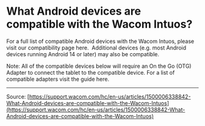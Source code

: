 # What Android devices are compatible with the Wacom Intuos?

For a full list of compatible Android devices with the Wacom Intuos, please visit our compatibility page here.  Additional devices (e.g. most Android devices running Android 14 or later) may also be compatible.


Note: All of the compatible devices below will require an On the Go (OTG) Adapter to connect the tablet to the compatible device. For a list of compatible adapters visit the guide here.

---
Source: [https://support.wacom.com/hc/en-us/articles/1500006338842-What-Android-devices-are-compatible-with-the-Wacom-Intuos](https://support.wacom.com/hc/en-us/articles/1500006338842-What-Android-devices-are-compatible-with-the-Wacom-Intuos)
